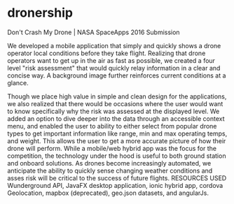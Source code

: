 # dronership
Don't Crash My Drone | NASA SpaceApps 2016 Submission

We developed a mobile application that simply and quickly shows a drone operator local conditions before they take flight. Realizing that drone operators want to get up in the air as fast as possible, we created a four level "risk assessment" that would quickly relay information in a clear and concise way. A background image further reinforces current conditions at a glance.

Though we place high value in simple and clean design for the applications, we also realized that there would be occasions where the user would want to know specifically why the risk was assessed at the displayed level. We added an option to dive deeper into the data through an accessible context menu, and enabled the user to ability to either select from popular drone types to get important information like range, min and max operating temps, and weight. This allows the user to get a more accurate picture of how their drone will perform.
While a mobile/web hybrid app was the focus for the competition, the technology under the hood is useful to both ground station and onboard solutions. As drones become increasingly automated, we anticipate the ability to quickly sense changing weather conditions and asses risk will be critical to the success of future flights.
RESOURCES USED
Wunderground API, JavaFX desktop application, ionic hybrid app, cordova Geolocation, mapbox (deprecated), geo.json datasets, and angularJs.
